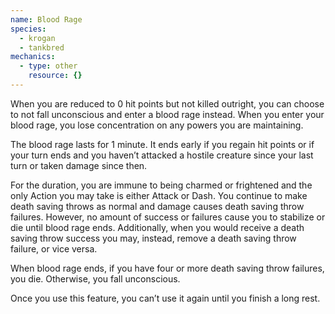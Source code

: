 ```yaml
---
name: Blood Rage
species:
  - krogan
  - tankbred
mechanics:
  - type: other
    resource: {}
---
```

When you are reduced to 0 hit points but not killed outright, you can choose to not fall unconscious and enter a
blood rage instead. When you enter your blood rage, you lose concentration on any powers you are maintaining.

The blood rage lasts for 1 minute. It ends early if you regain hit points or if your turn ends and
you haven’t attacked a hostile creature since your last turn or taken damage since then.

For the duration, you are immune to being charmed or frightened and the only Action you may take is
either Attack or Dash. You continue to make death saving throws as normal and damage causes death saving throw
failures. However, no amount of success or failures cause you to stabilize or die until blood rage ends.
Additionally, when you would receive a death saving throw success you may, instead, remove a death saving throw
failure, or vice versa.

When blood rage ends, if you have four or more death saving throw failures, you die. Otherwise,
you fall unconscious.

Once you use this feature, you can’t use it again until you finish a long rest.
